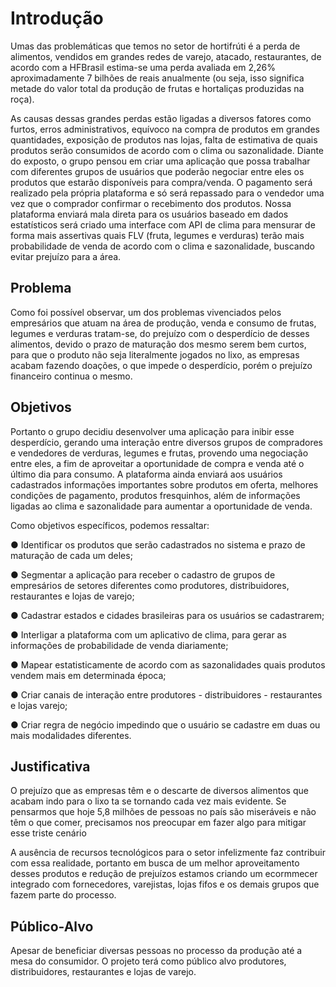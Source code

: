 # Introdução

Umas das problemáticas que temos no setor de hortifrúti é a perda de alimentos, vendidos em grandes redes de varejo, atacado, restaurantes, de acordo com a HFBrasil estima-se uma perda avaliada em 2,26% aproximadamente 7 bilhões de reais anualmente (ou seja, isso significa metade do valor total da produção de frutas e hortaliças produzidas na roça).

As causas dessas grandes perdas estão ligadas a diversos fatores como furtos, erros administrativos, equívoco na compra de produtos em grandes quantidades, exposição de produtos nas lojas, falta de estimativa de quais produtos serão consumidos de acordo com o clima ou sazonalidade. Diante do exposto, o grupo pensou em criar uma aplicação que possa trabalhar com diferentes grupos de usuários que poderão negociar entre eles os produtos que estarão disponíveis para compra/venda. O pagamento será realizado pela própria plataforma e só será repassado para o vendedor uma vez que o comprador confirmar o recebimento dos produtos. Nossa plataforma enviará mala direta para os usuários baseado em dados estatísticos será criado uma interface com API de clima para mensurar de forma mais assertivas quais FLV (fruta, legumes e verduras) terão mais probabilidade de venda de acordo com o clima e sazonalidade, buscando evitar prejuízo para a área. 
 
## Problema

Como foi possível observar, um dos problemas vivenciados pelos empresários que atuam na área de produção, venda e consumo de frutas, legumes e verduras tratam-se, do prejuízo com o desperdício de desses alimentos, devido o prazo de maturação dos mesmo serem bem curtos, para que o produto não seja literalmente jogados no lixo, as empresas acabam fazendo doações, o que impede o desperdício, porém o prejuízo financeiro continua o mesmo. 

## Objetivos

Portanto o grupo decidiu desenvolver uma aplicação para inibir esse desperdício, gerando uma interação entre diversos grupos de compradores e vendedores de verduras, legumes e frutas, provendo uma negociação entre eles, a fim de aproveitar a oportunidade de compra e venda até o último dia para consumo. A plataforma ainda enviará aos usuários cadastrados informações importantes sobre produtos em oferta, melhores condições de pagamento, produtos fresquinhos, além de informações ligadas ao clima e sazonalidade para aumentar a oportunidade de venda.

Como objetivos específicos, podemos ressaltar:

●	Identificar os produtos que serão cadastrados no sistema e prazo de maturação de cada um deles;

●	Segmentar a aplicação para receber o cadastro de grupos de empresários de setores diferentes como produtores, distribuidores, restaurantes e lojas de varejo;

●	Cadastrar estados e cidades brasileiras para os usuários se cadastrarem;

●	Interligar a plataforma com um aplicativo de clima, para gerar as informações de probabilidade de venda diariamente;

●	Mapear estatisticamente de acordo com as sazonalidades quais produtos vendem mais em determinada época;

●	Criar canais de interação entre produtores - distribuidores - restaurantes e lojas varejo;

●	Criar regra de negócio impedindo que o usuário se cadastre em duas ou mais modalidades diferentes.

## Justificativa
O prejuízo que as empresas têm e o descarte de diversos alimentos que acabam indo para o lixo ta se tornando cada vez mais evidente. Se pensarmos que hoje 5,8 milhões de pessoas no país são miseráveis e não têm o que comer, precisamos nos preocupar em fazer algo para mitigar esse triste cenário

A ausência de recursos tecnológicos para o setor infelizmente faz contribuir com essa realidade, portanto em busca de um melhor aproveitamento desses produtos e redução de prejuízos estamos criando um ecormmecer integrado com fornecedores, varejistas, lojas fifos e os demais grupos que fazem parte do processo.
 
## Público-Alvo

Apesar de beneficiar diversas pessoas no processo da produção até a mesa do consumidor. O projeto terá como público alvo produtores, distribuidores, restaurantes e lojas de varejo.

